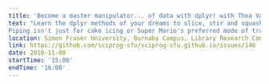 ```yaml
---
title: 'Become a master manipulator... of data with dplyr! with Thea Van Rossum'
text: "Learn the dplyr methods of your dreams to slice, stir and squash your way from big ol' data.frame to the just the answers to all your questions.Plus! We'll put commands together using pipes! Ever wonder about that %>% symbol? Wonder no more!
Piping isn't just for cake icing or Super Mario's preferred mode of transport. It's your ticket away from brow-furrowing lines of code like: sqrt(sum(abs(x)))."
location: Simon Fraser University, Burnaby Campus, Library Research Commons
link: https://github.com/sciprog-sfu/sciprog-sfu.github.io/issues/146
date: 2016-11-08
startTime: '15:00'
endTime: '16:00'
---
```

